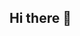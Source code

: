 ## Hi there 👋

<!--
**bmwcoded/bmwcoded** is a ✨ _special_ ✨ repository because its `README.md` (this file) appears on your GitHub profile.

I am passionate about using technology to help people have richer life experiences.

- 🔭 I’m currently working on developing a mobile app designed to foster meaningful social connections between people.
- 🌱 I’m currently learning more about how technology such as AI (Python) and mobile development (iOS/Android) can support greater accessibility.  
- 👯 I’m looking to collaborate on social impact projects.
- 🤔 I’m looking for help with finding opportunities that align with my interests.
- 💬 Ask me about anything you think that might help!
- 📫 How to reach me: linkedin.com/in/bryanmwilliamson
- 😄 Pronouns: he/him/his
- ⚡ Fun fact: I am a health enthusiast who enjoys outdoor activities such as hiking and parasailing. 
-->
